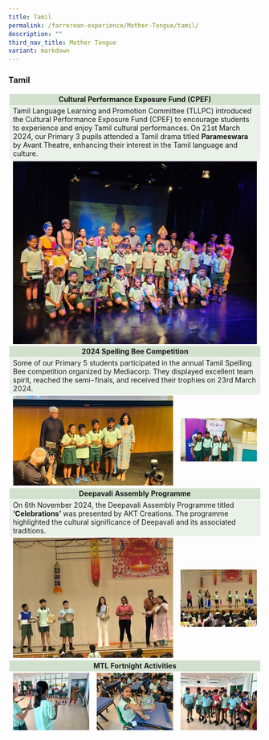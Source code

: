 ```yaml
---
title: Tamil
permalink: /farrerean-experience/Mother-Tongue/tamil/
description: ""
third_nav_title: Mother Tongue
variant: markdown
---
```

<h3>Tamil</h3>
<table border="1" style="width: 100%; border-collapse: collapse; border: 1px solid white;">
<tbody>
<tr>
<td bgcolor="d2e1ce" colspan="3" style="text-align: center; width: 99.863%; border: 1px solid white;"><strong>Cultural Performance Exposure Fund (CPEF)</strong></td>
</tr>
<tr>
<td bgcolor="eaf1e9" colspan="3" style="width: 99.863%; border: 1px solid white;">Tamil Language Learning and Promotion Committee (TLLPC) introduced the Cultural Performance Exposure Fund (CPEF) to encourage students to experience and enjoy Tamil cultural performances. On 21st March 2024, our Primary 3 pupils attended a Tamil drama titled <strong>Parameswara</strong> by Avant Theatre, enhancing their interest in the Tamil language and culture.</td>
	</tr>
<tr>
<td colspan="3" style="width: 33.2877%; border: 1px solid white;">
	<img src="/images/2025/MT%20Tamil/Picture1.jpg" align="center"></td>
</tr>
<tr>
<td bgcolor="d2e1ce" colspan="3" style="text-align: center; width: 99.863%; border: 1px solid white;"><strong>2024 Spelling Bee Competition</strong></td>
</tr>
<tr>
<td bgcolor="eaf1e9" colspan="3" style="width: 99.863%; border: 1px solid white;">Some of our Primary 5 students participated in the annual Tamil Spelling Bee competition organized by Mediacorp. They displayed excellent team spirit, reached the semi-finals, and received their trophies on 23rd March 2024.</td>
</tr>
<tr>
<td style="width: 50%; border: 1px solid white;" colspan="2"><img src="/images/2025/MT%20Tamil/Picture2.jpg" align="center"></td>
<td style="width: 50%; border: 1px solid white;"><img src="/images/2025/MT%20Tamil/Picture3.jpg"></td>
</tr>
<tr>
<td bgcolor="d2e1ce" colspan="3" style="text-align: center; width: 99.863%; border: 1px solid white;"><strong>Deepavali Assembly Programme</strong></td>
</tr>
<tr>
<td bgcolor="eaf1e9" colspan="3" style="width: 99.863%; border: 1px solid white;">On 6th November 2024, the Deepavali Assembly Programme titled <strong>‘Celebrations’</strong> was presented by AKT Creations. The programme highlighted the cultural significance of Deepavali and its associated traditions.</td>
</tr>
<tr>
<td colspan="2" style="width: 50%; border: 1px solid white;"><img src="/images/2025/MT%20Tamil/Picture4.jpg" align="center"></td>
<td style="width: 50%; border: 1px solid white;"><img src="/images/2025/MT%20Tamil/Picture5.jpg" align="center"></td>
</tr>
<tr>
<td bgcolor="d2e1ce" colspan="3" style="text-align: center; width: 99.863%; border: 1px solid white;"><strong>MTL Fortnight Activities</strong></td>
</tr>
<tr>
<td style="width: 33.2877%; border: 1px solid white;"><img src="/images/2025/MT%20Tamil/Picture6.jpg" align="center"></td>
<td style="width: 33.2877%; border: 1px solid white;"><img src="/images/2025/MT%20Tamil/Picture7.jpg" align="center"></td>
<td style="width: 33.2877%; border: 1px solid white;"><img src="/images/2025/MT%20Tamil/Picture8.jpg" align="center"></td>
</tr>
</tbody>
</table>